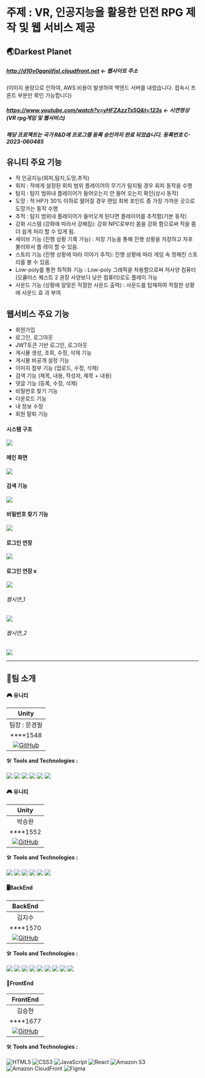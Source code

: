 # 주제 : VR, 인공지능을 활용한 던전 RPG 제작 및 웹 서비스 제공

## 🌏Darkest Planet
##### <http://d10v0gqnjifjsl.cloudfront.net> <- 웹사이트 주소 
(이미지 용량으로 인하여, AWS 비용이 발생하여 백엔드 서버를 내렸습니다. 접속시 프론트 부분만 확인 가능합니다)
##### https://www.youtube.com/watch?v=yHFZAzzTs5Q&t=123s <- 시연영상 (VR rpg게임 및 웹서비스)
##### 해당 프로젝트는 국가 R&D에 프로그램 등록 승인까지 완료 되었습니다. 등록번호 C-2023-060485

## 유니티 주요 기능
- 적 인공지능(회피,탐지,도망,추적)
- 회피 : 적에게 설정된 회피 범위 플레이어의 무기가 탐지될 경우 회피 동작을 수행
- 탐지 : 탐지 범위내 플레이어가 들어오는지 안 들어 오는지 확인(상시 동작)
- 도망 : 적 HP가 30% 이하로 떨어질 경우 랜덤 회복 포인트 중 가장 가까운 곳으로 도망가는 동작 수행
- 추적 : 탐지 범위내 플레이어가 들어오게 된다면 플레이어를 추적함(기본 동작)
- 강화 시스템 (강화에 따라서 강해짐): 강화 NPC로부터 몸을 강화 함으로써 적을 좀더 쉽게 처리 할 수 있게 됨.
- 세이브 기능 (진행 상황 기록 가능) : 저장 기능을 통해 진행 상황을 저장하고 차후 불러와서 플 레이 할 수 있음.
- 스토리 기능 (진행 상황에 따라 이야기 추적): 진행 상황에 따라 게임 속 정해진 스토리를 볼 수 있음.
- Low-poly를 통한 최적화 기능 : Low-poly 그래픽을 차용함으로써 저사양 컴퓨터(오큘러스 퀘스트 2 권장 사양보다 낮은 컴퓨터)로도 플레이 가능
- 사운드 기능 (상황에 알맞은 적절한 사운드 출력) : 사운드를 탑재하여 적절한 상황에 사운드 효 과 부여

## 웹서비스 주요 기능
- 회원가입
- 로그인, 로그아웃
- JWT토큰 기반 로그인, 로그아웃
- 게시물 생성, 조회, 수정, 삭제 기능
- 게시물 비공개 설정 기능
- 이미지 첨부 기능 (업로드, 수정, 삭제)
- 검색 기능 (제목, 내용, 작성자, 제목 + 내용)
- 댓글 기능 (등록, 수정, 삭제)
- 비밀번호 찾기 기능
- 다운로드 기능
- 내 정보 수정
- 회원 탈퇴 기능 

#### 시스템 구조
<img src = "https://github.com/kimjisoo1156/capstone_1/assets/121778107/bed2c9fa-1dd2-4d7a-93fc-5e8098bc168b">

#### 메인 화면
<img src="https://github.com/kimjisoo1156/capstone_1/assets/121778107/ac1093bd-91dc-40e3-88e9-6a29c465af08">

#### 검색 기능
<img src = "https://github.com/kimjisoo1156/capstone_1/assets/121778107/171f3423-4b09-4535-bb6a-bad756ba2799">

#### 비밀번호 찾기 기능
<img src = "https://github.com/kimjisoo1156/capstone_1/assets/121778107/7c3401c9-08cf-47a5-9dfd-7f5231948bbc">

#### 로그인 연장
<img src = "https://github.com/kimjisoo1156/capstone_1/assets/121778107/951b1e99-97e9-4aee-8448-cc4d77ef4e8c">

#### 로그인 연장 x
<img src = "https://github.com/kimjisoo1156/capstone_1/assets/121778107/a1a2a8d3-4251-4d89-9571-d25c6e11de02">


###### 웹시연_1
<img src = "https://github.com/kimjisoo1156/capstone_1/assets/121778107/0adb7750-a125-4883-a891-07824174c5dc">

###### 웹시연_2
<img src = "https://github.com/kimjisoo1156/capstone_1/assets/121778107/e0aacae1-0778-4932-9378-06696efe7b40">

---
## 👥팀 소개
#### 🎮 유니티
|   Unity |
| :------------: |
| 팀장 : 문경필|
|  ****1548 |
| [![GitHub](https://img.shields.io/badge/-GitHub-black?style=flat-square&logo=github)](https://github.com/gpdev-Pilcothink) |

🛠️ **Tools and Technologies :** <br><br>
<img src="https://img.shields.io/badge/unity-000000?style=for-the-badge&logo=unity&logoColor=white">
<img src="https://img.shields.io/badge/Visual Studio-5C2D91?style=for-the-badge&logo=visualstudio&logoColor=white">
<img src="https://img.shields.io/badge/Visual Studio Code-007ACC?style=for-the-badge&logo=visualstudiocode&logoColor=white">
<img src="https://img.shields.io/badge/csharp-512BD4?style=for-the-badge&logo=csharp&logoColor=white">
<img src="https://img.shields.io/badge/Oculus-1C1E20?style=for-the-badge&logo=oculus&logoColor=white">
<img src="https://img.shields.io/badge/Android-34A853?style=for-the-badge&logo=android&logoColor=white">

#### 🎮 유니티
|   Unity |
| :------------: |
| 박승완|
|  ****1552 |
| [![GitHub](https://img.shields.io/badge/-GitHub-black?style=flat-square&logo=github)](https://github.com/KIKO5402) |

🛠️ **Tools and Technologies :** <br><br>
<img src="https://img.shields.io/badge/unity-000000?style=for-the-badge&logo=unity&logoColor=white">
<img src="https://img.shields.io/badge/Visual Studio-5C2D91?style=for-the-badge&logo=visualstudio&logoColor=white">
<img src="https://img.shields.io/badge/Visual Studio Code-007ACC?style=for-the-badge&logo=visualstudiocode&logoColor=white">
<img src="https://img.shields.io/badge/csharp-512BD4?style=for-the-badge&logo=csharp&logoColor=white">
<img src="https://img.shields.io/badge/Oculus-1C1E20?style=for-the-badge&logo=oculus&logoColor=white">
<img src="https://img.shields.io/badge/Android-34A853?style=for-the-badge&logo=android&logoColor=white">

#### 🖥BackEnd
|   BackEnd |
| :------------: |
| 김지수|
|  ****1570 |
| [![GitHub](https://img.shields.io/badge/-GitHub-black?style=flat-square&logo=github)](https://github.com/kimjisoo1156) |

🛠️ **Tools and Technologies :** <br><br>
<img src="https://img.shields.io/badge/springboot-6DB33F?style=for-the-badge&logo=mysql&logoColor=white"> 
<img src="https://img.shields.io/badge/JAVA-007396?style=for-the-badge&logo=java&logoColor=white"> 
<img src="https://img.shields.io/badge/mysql-4479A1?style=for-the-badge&logo=mysql&logoColor=white"> 
<img src="https://img.shields.io/badge/mariaDB-003545?style=for-the-badge&logo=mariaDB&logoColor=white">
<img src="https://img.shields.io/badge/aws-232F3E?style=for-the-badge&logo=aws&logoColor=white">
<img src="https://img.shields.io/badge/amazonrds-527FFF?style=for-the-badge&logo=amazonrds&logoColor=white">
<img src="https://img.shields.io/badge/amazons3-569A31?style=for-the-badge&logo=amazons3&logoColor=white">
<img src="https://img.shields.io/badge/githubactions-2088FF?style=for-the-badge&logo=githubactions&logoColor=white">
<img src="https://img.shields.io/badge/postman-FF6C37?style=for-the-badge&logo=postman&logoColor=white">

#### 🎨FrontEnd
|   FrontEnd |
| :------------: |
| 김승현|
|  ****1677 |
| [![GitHub](https://img.shields.io/badge/-GitHub-black?style=flat-square&logo=github)](https://github.com/VaIice) |

🛠️ **Tools and Technologies :** <br><br>
![HTML5](https://img.shields.io/badge/HTML5-%23E34F26.svg?&style=for-the-badge&logo=html5&logoColor=white)
![CSS3](https://img.shields.io/badge/-CSS3-1572B6?logo=css3&logoColor=white&style=for-the-badge)
![JavaScript](https://img.shields.io/badge/JavaScript-%23F7DF1E.svg?&style=for-the-badge&logo=javascript&logoColor=black)
![React](https://img.shields.io/badge/React-%2361DAFB.svg?&style=for-the-badge&logo=react&logoColor=white)
![Amazon S3](https://img.shields.io/badge/Amazon_S3-%23D9313D.svg?&style=for-the-badge&logo=amazon-aws&logoColor=white)
![Amazon CloudFront](https://img.shields.io/badge/Amazon_CloudFront-%23FF9900.svg?&style=for-the-badge&logo=amazon-aws&logoColor=black)
![Figma](https://img.shields.io/badge/-Figma-F24E1E?logo=Figma&logoColor=white&style=for-the-badge)
